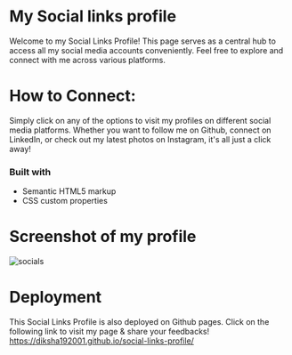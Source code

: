 # My Social links profile
Welcome to my Social Links Profile! This page serves as a central hub to access all my social media accounts conveniently. Feel free to explore and connect with me across various platforms.

# How to Connect:
Simply click on any of the options to visit my profiles on different social media platforms. Whether you want to follow me on Github, connect on LinkedIn, or check out my latest photos on Instagram, it's all just a click away!

### Built with
- Semantic HTML5 markup
- CSS custom properties

# Screenshot of my profile
![socials](https://github.com/Diksha192001/social-links-profile/assets/75386004/d7d92c40-bbd9-4511-9d84-2b3034fe955c)

# Deployment
This Social Links Profile is also deployed on Github pages. Click on the following link to visit my page & share your feedbacks!
https://diksha192001.github.io/social-links-profile/
